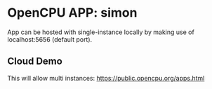 OpenCPU APP: simon
====================
  
  App can be hosted with single-instance locally by making use of localhost:5656 (default port).
  
Cloud Demo
----------

This will allow multi instances: https://public.opencpu.org/apps.html
